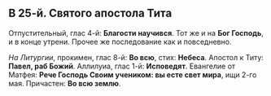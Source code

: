 
## В 25-й. Святого апостола Тита

Отпустительный, глас 4-й: **Благости научився**.
Тот же и на **Бог Господь**, и в конце утрени. Прочее же 
последование как и повседневно. 

*На Литургии*, прокимен, глас 8-й: **Во всю**, стих: **Небеса**. 
Апостол к Титу: **Павел, раб Божий**. Аллилуиа, глас 1-й: 
**Исповедят**. Евангелие от Матфея: **Рече Господь Своим учеником: 
вы есте свет мира**, ищи 2-го мая. Причастен: **Во всю землю**.
